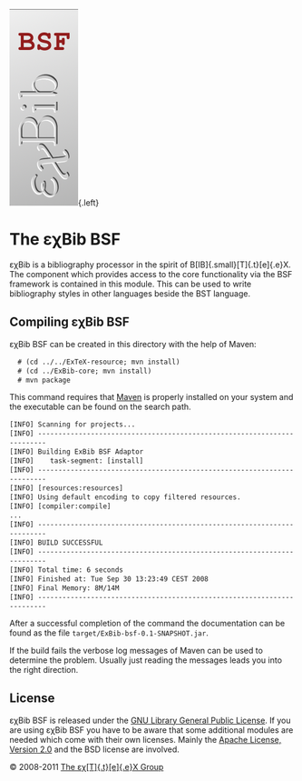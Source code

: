 ![](src/images/ExBib-BSF-side.png){.left}

The εχBib BSF
=============

εχBib is a bibliography processor in the spirit of
B[IB]{.small}[T]{.t}[e]{.e}X. The component which provides access to the
core functionality via the BSF framework is contained in this module.
This can be used to write bibliography styles in other languages beside
the BST language.

Compiling εχBib BSF
-------------------

εχBib BSF can be created in this directory with the help of Maven:

      # (cd ../../ExTeX-resource; mvn install)
      # (cd ../ExBib-core; mvn install)
      # mvn package

This command requires that [Maven](http://maven.apache.org) is properly
installed on your system and the executable can be found on the search
path.

``` {.output}
[INFO] Scanning for projects...
[INFO] ------------------------------------------------------------------------
[INFO] Building ExBib BSF Adaptor
[INFO]    task-segment: [install]
[INFO] ------------------------------------------------------------------------
[INFO] [resources:resources]
[INFO] Using default encoding to copy filtered resources.
[INFO] [compiler:compile]
...
[INFO] ------------------------------------------------------------------------
[INFO] BUILD SUCCESSFUL
[INFO] ------------------------------------------------------------------------
[INFO] Total time: 6 seconds
[INFO] Finished at: Tue Sep 30 13:23:49 CEST 2008
[INFO] Final Memory: 8M/14M
[INFO] ------------------------------------------------------------------------
```

After a successful completion of the command the documentation can be
found as the file `target/ExBib-bsf-0.1-SNAPSHOT.jar`.

If the build fails the verbose log messages of Maven can be used to
determine the problem. Usually just reading the messages leads you into
the right direction.

License
-------

εχBib BSF is released under the [GNU Library General Public
License](LICENSE.html). If you are using εχBib BSF you have to be aware
that some additional modules are needed which come with their own
licenses. Mainly the [Apache License, Version
2.0](http://www.apache.org/licenses/LICENSE-2.0.html) and the BSD
license are involved.

© 2008-2011 [The εχ[T]{.t}[e]{.e}X Group](mailto:extex@dante.de)
